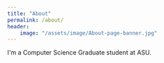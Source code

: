 ```yaml
---
title: "About"
permalink: /about/
header:
    image: "/assets/image/About-page-banner.jpg"
---
```


I'm a Computer Science Graduate student at ASU.
